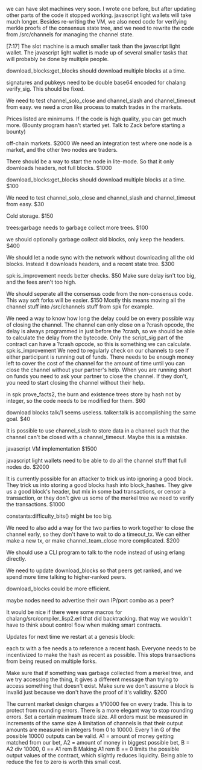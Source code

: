 we can have slot machines very soon. I wrote one before, but after updating other parts of the code it stopped working.
javascript light wallets will take much longer. Besides re-writing the VM, we also need code for verifying merkle proofs of the consensus state tree, and we need to rewrite the code from /src/channels for managing the channel state.

[7:17]
The slot machine is a much smaller task than the javascript light wallet.
The javascript light wallet is made up of several smaller tasks that will probably be done by multiple people.


download_blocks:get_blocks should download multiple blocks at a time.


signatures and pubkeys need to be double base64 encoded for chalang verify_sig. This should be fixed.


We need to test channel_solo_close and channel_slash and channel_timeout from easy.
we need a cron like process to match trades in the markets.


Prices listed are minimums. If the code is high quality, you can get much more.
(Bounty program hasn't started yet. Talk to Zack before starting a bounty)

off-chain markets. $2000
We need an integration test where one node is a market, and the other two nodes are traders. 

There should be a way to start the node in lite-mode. So that it only downloads headers, not full blocks. $1000

download_blocks:get_blocks should download multiple blocks at a time. $100

We need to test channel_solo_close and channel_slash and channel_timeout from easy. $30



Cold storage. $150

trees:garbage needs to garbage collect more trees. $100

we should optionally garbage collect old blocks, only keep the headers. $400

We should let a node sync with the network without downloading all the old blocks. Instead it downloads headers, and a recent state tree. $300


spk:is_improvement needs better checks. $50
Make sure delay isn't too big, and the fees aren't too high. 

We should seperate all the consensus code from the non-consensus code. This way soft forks will be easier. $150
Mostly this means moving all the channel stuff into /src/channels
stuff from spk for example.

We need a way to know how long the delay could be on every possible way of closing the channel.
The channel can only close on a ?crash opcode, the delay is always programmed in just before the ?crash, so we should be able to calculate the delay from the bytecode.
Only the script_sig part of the contract can have a ?crash opcode, so this is something we can calculate.
spk:is_improvement
We need to regularly check on our channels to see if either participant is running out of funds. There needs to be enough money left to cover the cost of the channel for the amount of time until you can close the channel without your partner's help.
When you are running short on funds you need to ask your partner to close the channel. If they don't, you need to start closing the channel without their help.


in spk prove_facts2, the burn and existence trees store by hash not by integer, so the code needs to be modified for them. $60



download blocks talk/1 seems useless. talker:talk is accomplishing the same goal. $40

It is possible to use channel_slash to store data in a channel such that the channel can't be closed with a channel_timeout.
Maybe this is a mistake.

javascript VM implementation $1500

javascript light wallets need to be able to do all the channel stuff that full nodes do. $2000


It is currently possible for an attacker to trick us into ignoring a good block. They trick us into storing a good blocks hash into block_hashes. They give us a good block's header, but mix in some bad transactions, or censor a transaction, or they don't give us some of the merkel tree we need to verify the transactions. $1000

constants:difficulty_bits() might be too big.


We need to also add a way for the two parties to work together to close the channel early, so they don't have to wait to do a timeout_tx. We can either make a new tx, or make channel_team_close more complicated. $200


We should use a CLI program to talk to the node instead of using erlang directly.

We need to update download_blocks so that peers get ranked, and we spend more time talking to higher-ranked peers.

download_blocks could be more efficient.

maybe nodes need to advertise their own IP/port combo as a peer?

It would be nice if there were some macros for chalang/src/compiler_lisp2.erl that did backtracking. that way we wouldn't have to think about control flow when making smart contracts.

Updates for next time we restart at a genesis block:


each tx with a fee needs a to reference a recent hash. Everyone needs to be incentivized to make the hash as recent as possible. This stops transactions from being reused on multiple forks.


Make sure that if something was garbage collected from a merkel tree, and we try accessing the thing, it gives a different message than trying to access something that doesn't exist. Make sure we don't assume a block is invalid just because we don't have the proof of it's validity. $200


The current market design charges a 1/10000 fee on every trade. This is to protect from rounding errors.
There is a more elegant way to stop rounding errors.
Set a certain maximum trade size. All orders must be measured in increments of the same size
A limitation of channels is that their output amounts are measured in integers from 0 to 10000.
Every 1 in G of the possible 10000 outputs can be valid.
A1 = amount of money getting matched from our bet,
A2 = amount of money in biggest possible bet,
B = A2 div 10000,
0 == A1 rem B
Making A1 rem B == 0 limits the possible output values of the contract, which slightly reduces liquidity. Being able to reduce the fee to zero is worth this small cost.
